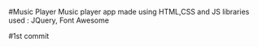 #Music Player
Music player app made using HTML,CSS and JS
libraries used : JQuery, Font Awesome

#1st commit
